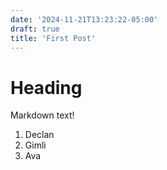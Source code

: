 ```yaml
---
date: '2024-11-21T13:23:22-05:00'
draft: true
title: 'First Post'
---
```


# Heading
Markdown text!

1. Declan
2. Gimli
3. Ava
